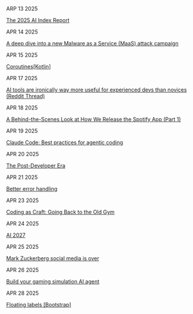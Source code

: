 ARP 13 2025

[The 2025 AI Index Report](https://hai.stanford.edu/ai-index/2025-ai-index-report)

APR 14 2025

[A deep dive into a new Malware as a Service (MaaS) attack campaign](https://sublime.security/blog/trox-stealer-a-deep-dive-into-a-new-malware-as-a-service-maas-attack-campaign/)

APR 15 2025

[Coroutines[Kotlin]](https://kotlinlang.org/docs/coroutines-overview.html)

APR 17 2025

[AI tools are ironically way more useful for experienced devs than novices (Reddit Thread)](https://www.reddit.com/r/ExperiencedDevs/comments/1jzpzkm/ai_tools_are_ironically_way_more_useful_for)

APR 18 2025

[A Behind-the-Scenes Look at How We Release the Spotify App (Part 1)](https://engineering.atspotify.com/2025/04/how-we-release-the-spotify-app-part-1/)

APR 19 2025

[Claude Code: Best practices for agentic coding](https://www.anthropic.com/engineering/claude-code-best-practices)

APR 20 2025

[The Post-Developer Era](https://www.joshwcomeau.com/blog/the-post-developer-era/)

APR 21 2025

[Better error handling](https://meowbark.dev/Better-error-handling)

APR 23 2025

[Coding as Craft: Going Back to the Old Gym](https://cekrem.github.io/posts/coding-as-craft-going-back-to-the-old-gym/)

APR 24 2025

[AI 2027](https://ai-2027.com/)

APR 25 2025

[Mark Zuckerberg social media is over](https://www.newyorker.com/culture/infinite-scroll/mark-zuckerberg-says-social-media-is-over)

APR 26 2025

[Build your gaming simulation AI agent](https://decodingml.substack.com/p/build-your-gaming-simulation-ai-agent)

APR 28 2025

[Floating labels [Bootstrap]](https://getbootstrap.com/docs/5.3/forms/floating-labels/)